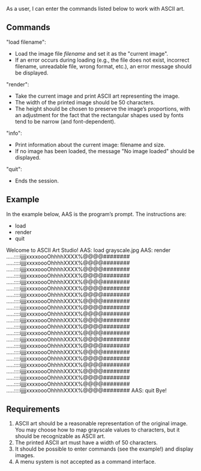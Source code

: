 As a user, I can enter the commands listed below to work with ASCII art.

## Commands

"load filename":
- Load the image file *filename* and set it as the "current image".
- If an error occurs during loading (e.g., the file does not exist, incorrect filename, unreadable file, wrong format, etc.), an error message should be displayed.

"render":
- Take the current image and print ASCII art representing the image.
- The width of the printed image should be 50 characters.
- The height should be chosen to preserve the image’s proportions, with an adjustment for the fact that the rectangular shapes used by fonts tend to be narrow (and font-dependent).

"info":
- Print information about the current image: filename and size. 
- If no image has been loaded, the message "No image loaded" should be displayed.

"quit":
- Ends the session.

## Example

In the example below, AAS is the program’s prompt. The instructions are:
- load
- render
- quit

Welcome to ASCII Art Studio!
AAS: load grayscale.jpg
AAS: render
       .....::::ijjjjxxxxoooOhhhhXXXX%@@@@########
       .....::::ijjjjxxxxoooOhhhhXXXX%@@@@########
       .....::::ijjjjxxxxoooOhhhhXXXX%@@@@########
       .....::::ijjjjxxxxoooOhhhhXXXX%@@@@########
       .....::::ijjjjxxxxoooOhhhhXXXX%@@@@########
       .....::::ijjjjxxxxoooOhhhhXXXX%@@@@########
       .....::::ijjjjxxxxoooOhhhhXXXX%@@@@########
       .....::::ijjjjxxxxoooOhhhhXXXX%@@@@########
       .....::::ijjjjxxxxoooOhhhhXXXX%@@@@########
       .....::::ijjjjxxxxoooOhhhhXXXX%@@@@########
       .....::::ijjjjxxxxoooOhhhhXXXX%@@@@########
       .....::::ijjjjxxxxoooOhhhhXXXX%@@@@########
       .....::::ijjjjxxxxoooOhhhhXXXX%@@@@########
       .....::::ijjjjxxxxoooOhhhhXXXX%@@@@########
       .....::::ijjjjxxxxoooOhhhhXXXX%@@@@########
       .....::::ijjjjxxxxoooOhhhhXXXX%@@@@########
       .....::::ijjjjxxxxoooOhhhhXXXX%@@@@########
       .....::::ijjjjxxxxoooOhhhhXXXX%@@@@########
       .....::::ijjjjxxxxoooOhhhhXXXX%@@@@########
       .....::::ijjjjxxxxoooOhhhhXXXX%@@@@########
       .....::::ijjjjxxxxoooOhhhhXXXX%@@@@########
       .....::::ijjjjxxxxoooOhhhhXXXX%@@@@########
AAS: quit
Bye!

## Requirements

1. ASCII art should be a reasonable representation of the original image. You may choose how to map
grayscale values to characters, but it should be recognizable as ASCII art.
2. The printed ASCII art must have a width of 50 characters.
3. It should be possible to enter commands (see the example!) and display images.
4. A menu system is not accepted as a command interface.